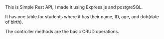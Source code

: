 This is Simple Rest API, I made it using Express.js and postgreSQL.

It has one table for students where it has their name, ID, age, and dob(date of birth).

The controller methods are the basic CRUD operations.
